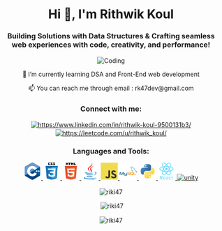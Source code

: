 

<h1 align="center">Hi 👋, I'm Rithwik Koul</h1>

<h3 align="center">Building Solutions with Data Structures & Crafting seamless web experiences with code, creativity, and performance!</h3>

<p align="center"><img align="center" alt="Coding" width="400" src="https://i.pinimg.com/originals/e4/26/70/e426702edf874b181aced1e2fa5c6cde.gif"></p>
<p align="center">🌱 I’m currently learning DSA and Front-End web development</p>

 <p align="center">📫 You can reach me through email : rk47dev@gmail.com</p>

<h3 align="center">Connect with me:</h3>
<p align="center">
<a href="https://linkedin.com/in/https://www.linkedin.com/in/rithwik-koul-9500131b3/" target="blank"><img align="center" src="https://raw.githubusercontent.com/rahuldkjain/github-profile-readme-generator/master/src/images/icons/Social/linked-in-alt.svg" alt="https://www.linkedin.com/in/rithwik-koul-9500131b3/" height="30" width="40" /></a>
<a href="https://www.leetcode.com/https://leetcode.com/u/rithwik_koul/" target="blank"><img align="center" src="https://raw.githubusercontent.com/rahuldkjain/github-profile-readme-generator/master/src/images/icons/Social/leet-code.svg" alt="https://leetcode.com/u/rithwik_koul/" height="30" width="40" /></a>
</p>

<h3 align="center">Languages and Tools:</h3>
<p align="center"> <a href="https://www.w3schools.com/cpp/" target="_blank" rel="noreferrer"> <img src="https://raw.githubusercontent.com/devicons/devicon/master/icons/cplusplus/cplusplus-original.svg" alt="cplusplus" width="40" height="40"/> </a> <a href="https://www.w3schools.com/css/" target="_blank" rel="noreferrer"> <img src="https://raw.githubusercontent.com/devicons/devicon/master/icons/css3/css3-original-wordmark.svg" alt="css3" width="40" height="40"/> </a> <a href="https://www.w3.org/html/" target="_blank" rel="noreferrer"> <img src="https://raw.githubusercontent.com/devicons/devicon/master/icons/html5/html5-original-wordmark.svg" alt="html5" width="40" height="40"/> </a> <a href="https://www.java.com" target="_blank" rel="noreferrer"> <img src="https://raw.githubusercontent.com/devicons/devicon/master/icons/java/java-original.svg" alt="java" width="40" height="40"/> </a> <a href="https://developer.mozilla.org/en-US/docs/Web/JavaScript" target="_blank" rel="noreferrer"> <img src="https://raw.githubusercontent.com/devicons/devicon/master/icons/javascript/javascript-original.svg" alt="javascript" width="40" height="40"/> </a> <a href="https://www.mysql.com/" target="_blank" rel="noreferrer"> <img src="https://raw.githubusercontent.com/devicons/devicon/master/icons/mysql/mysql-original-wordmark.svg" alt="mysql" width="40" height="40"/> </a> <a href="https://www.python.org" target="_blank" rel="noreferrer"> <img src="https://raw.githubusercontent.com/devicons/devicon/master/icons/python/python-original.svg" alt="python" width="40" height="40"/> </a> <a href="https://reactjs.org/" target="_blank" rel="noreferrer"> <img src="https://raw.githubusercontent.com/devicons/devicon/master/icons/react/react-original-wordmark.svg" alt="react" width="40" height="40"/> </a> <a href="https://unity.com/" target="_blank" rel="noreferrer"> <img src="https://www.vectorlogo.zone/logos/unity3d/unity3d-icon.svg" alt="unity" width="40" height="40"/> </a> </p>


<p align="center"><img align="center" src="https://github-readme-streak-stats.herokuapp.com/?user=riki47&" alt="riki47" /></p>
<p></p>
<p align="center" >&nbsp;<img align="center" src="https://github-readme-stats.vercel.app/api?username=riki47&show_icons=true&locale=en" alt="riki47" /></p>
<p align="center"> <img align="center" src="https://github-readme-stats.vercel.app/api/top-langs?username=riki47&show_icons=true&locale=en&layout=compact" alt="riki47" /></p>


